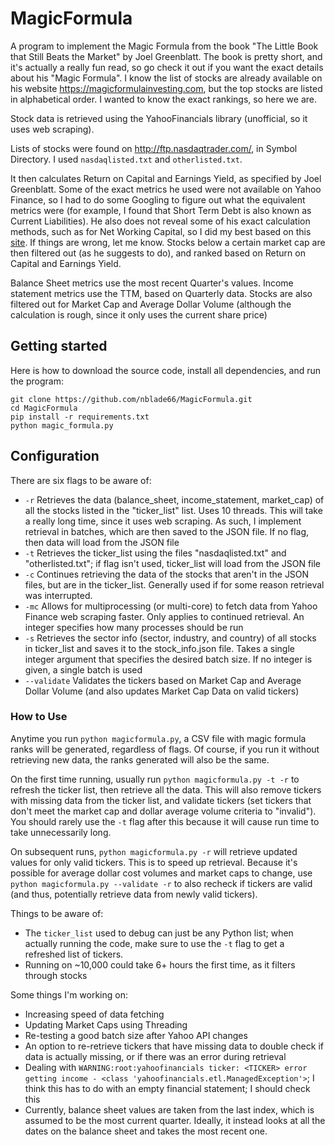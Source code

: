 # MagicFormula

A program to implement the Magic Formula from the book "The Little Book that Still Beats the Market" by Joel Greenblatt. The book is pretty short, and it's actually a really fun read, so go check it out if you want the exact details about his "Magic Formula". I know the list of stocks are already available on his website https://magicformulainvesting.com, but the top stocks are listed in alphabetical order. I wanted to know the exact rankings, so here we are.

Stock data is retrieved using the YahooFinancials library (unofficial, so it uses web scraping).

Lists of stocks were found on http://ftp.nasdaqtrader.com/, in Symbol Directory. I used `nasdaqlisted.txt` and `otherlisted.txt`.

It then calculates Return on Capital and Earnings Yield, as specified by Joel Greenblatt. Some of the exact metrics he used were not available on Yahoo Finance, so I had to do some Googling to figure out what the equivalent metrics were (for example, I found that Short Term Debt is also known as Current Liabilities). He also does not reveal some of his exact calculation methods, such as for Net Working Capital, so I did my best based on this [site](https://www.businessinsider.com/magic-formula-investing-amp-the-little-book-that-beats-the-markets-greenblatts-roc-amp-earnings-yield-approach-2011-4). If things are wrong, let me know.
Stocks below a certain market cap are then filtered out (as he suggests to do), and ranked based on Return on Capital and Earnings Yield.

Balance Sheet metrics use the most recent Quarter's values. Income statement metrics use the TTM, based on Quarterly data.
Stocks are also filtered out for Market Cap and Average Dollar Volume (although the calculation is rough, since it only uses the current share price)

## Getting started

Here is how to download the source code, install all dependencies, and run the program:

```
git clone https://github.com/nblade66/MagicFormula.git
cd MagicFormula
pip install -r requirements.txt
python magic_formula.py
```

## Configuration

There are six flags to be aware of:

* `-r`    Retrieves the data (balance_sheet, income_statement, market_cap) of all the stocks listed in the "ticker_list" list. Uses 10 threads. This will take a really long time, since it uses web scraping. As such, I implement retrieval in batches, which are then saved to the JSON file. If no flag, then data will load from the JSON file
* `-t`    Retrieves the ticker_list using the files "nasdaqlisted.txt" and "otherlisted.txt"; if flag isn't used, ticker_list will load from the JSON file
* `-c`    Continues retrieving the data of the stocks that aren't in the JSON files, but are in the ticker_list. Generally used if for some reason retrieval was interrupted.
* `-mc`   Allows for multiprocessing (or multi-core) to fetch data from Yahoo Finance web scraping faster. Only applies to continued retrieval. An integer specifies how many processes should be run
* `-s`    Retrieves the sector info (sector, industry, and country) of all stocks in ticker_list and saves it to the stock_info.json file. Takes a single integer argument that specifies the desired batch size. If no integer is given, a single batch is used
* `--validate` Validates the tickers based on Market Cap and Average Dollar Volume (and also updates Market Cap Data on valid tickers)

### How to Use

Anytime you run `python magicformula.py`, a CSV file with magic formula ranks will be generated, regardless of flags.
Of course, if you run it without retrieving new data, the ranks generated will also be the same.

On the first time running, usually run `python magicformula.py -t -r` to refresh the ticker list, then retrieve all the data. This will also remove tickers with missing data from the ticker list, and validate tickers (set tickers that don't meet the market cap and dollar average volume criteria to "invalid").
You should rarely use the `-t` flag after this because it will cause run time to take unnecessarily long.

On subsequent runs, `python magicformula.py -r` will retrieve updated values for only valid tickers. This is to speed up retrieval.
Because it's possible for average dollar cost volumes and market caps to change, use `python magicformula.py --validate -r` to also recheck if tickers are valid (and thus, potentially retrieve data from newly valid tickers).

Things to be aware of:

* The `ticker_list` used to debug can just be any Python list; when actually running the code, make sure to use the `-t` flag to get a refreshed list of tickers.
* Running on ~10,000 could take 6+ hours the first time, as it filters through stocks

Some things I'm working on:

* Increasing speed of data fetching
* Updating Market Caps using Threading
* Re-testing a good batch size after Yahoo API changes
* An option to re-retrieve tickers that have missing data to double check if data is actually missing, or if there was an error
during retrieval
* Dealing with `WARNING:root:yahoofinancials ticker: <TICKER> error getting income - <class 'yahoofinancials.etl.ManagedException'>`;
I think this has to do with an empty financial statement; I should check this
* Currently, balance sheet values are taken from the last index, which is assumed to be the most current quarter.
Ideally, it instead looks at all the dates on the balance sheet and takes the most recent one.